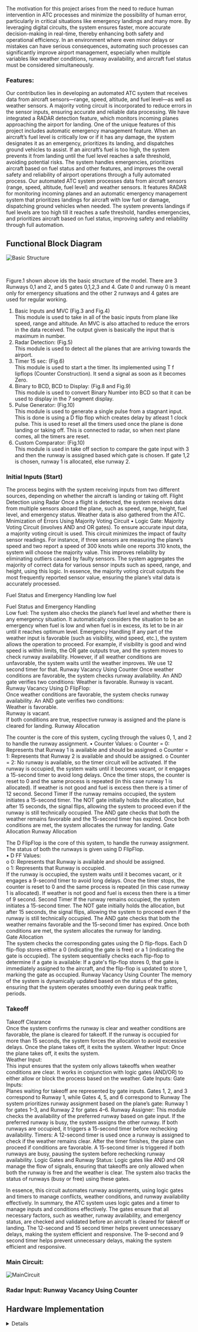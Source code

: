 The motivation for this project arises from the need to reduce human intervention in ATC processes and minimize the possibility of human error, particularly in critical situations like emergency landings and many more. By leveraging digital circuits, the system ensures faster, more accurate decision-making in real-time, thereby enhancing both safety and operational efficiency. In an environment where even minor delays or mistakes can have serious consequences, automating such processes can significantly improve airport management, especially when multiple variables like weather conditions, runway availability, and aircraft fuel status must be considered simultaneously.

### Features:
 Our contribution lies in developing an automated ATC system that receives data from aircraft sensors—range, speed, altitude, and fuel level—as well as weather sensors. A majority voting circuit is incorporated to reduce errors in the sensor inputs, ensuring accurate and reliable data processing. We have integrated a RADAR detection feature, which monitors incoming planes approaching the airport for landing. One of the unique features of this project includes automatic emergency management feature. When an aircraft’s fuel level is critically low or if it has any damage, the system designates it as an emergency, prioritizes its landing, and dispatches ground vehicles to assist. If an aircraft’s fuel is too high, the system prevents it from landing until the fuel level reaches a safe threshold, avoiding potential risks. The system handles emergencies, prioritizes aircraft based on fuel status and other features, and improves the overall safety and reliability of airport operations through a fully automated process.
  Our automated ATC system processes data from aircraft sensors (range, speed, altitude, fuel level) and weather sensors. It features RADAR for monitoring incoming planes
 and an automatic emergency management system that prioritizes landings for aircraft with
 low fuel or damage, dispatching ground vehicles when needed. The system prevents landings
 if fuel levels are too high till it reaches a safe threshold, handles emergencies, and prioritizes
 aircraft based on fuel status, improving safety and reliability through full automation.
</details>

## Functional Block Diagram

 ![Basic Structure](https://github.com/user-attachments/assets/48b6d6b2-4258-4859-89f3-08b8b56e760d)

<br>

   Figure.1 shown above ids the basic structure of the model. There are 3 Runways 0,1 and 2, and 5
 gates 0,1,2,3 and 4. Gate 0 and runway 0 is meant only for emergency situations and the other 2
 runways and 4 gates are used for regular working.<br>
 1. Basic Inputs and MVC (Fig.3 and Fig.4)<br> This module is used to take in all of the basic
 inputs from plane like speed, range and altitude. An MVC is also attached to reduce the errors
 in the data received. The output given is basically the input that is maximum in number.<br>
 2. Radar Detection: (Fig.5) <br>This module is used to detect all the planes that are arriving
 towards the airport.<br>
 3. Timer 15 sec: (Fig.6)<br> This module is used to start a the timer. Its implemented using T
 f
 lipflops (Counter Construction). It send a signal as soon as it becomes Zero.<br>
 4. Binary to BCD, BCD to Display: (Fig.8 and Fig.9)<br> This module is used to convert Binary
 Number into BCD so that it can be used to display in the 7 segment display.<br>
 5. Pulse Generator: (Fig.10) <br>This module is used to generate a single pulse from a stagnant
 input. This is done is using a D flip flop which creates delay by atleast 1 clock pulse. This is
 used to reset all the timers used once the plane is done landing or taking off. This is connected
 to radar, so when next plane comes, all the timers are reset.<br>
 6. Custom Comparator: (Fig.10) <br>This module is used in take off section to compare the gate
 input with 3 and then the runway is assigned based which gate is chosen. If gate 1,2 is chosen,
 runway 1 is allocated, else runway 2.<br>

 ###  Initial Inputs (Start)

  The process begins with the system receiving inputs from two different sources, depending on whether the aircraft is landing or taking off.
  Flight Detection using Radar
  Once a flight is detected, the system receives data from multiple sensors aboard the plane, such as  speed, range, height, fuel level, and emergency status.
   Weather data is also gathered from the ATC.
  Mnimization of Errors Using Majority Voting Circuit
•	Logic Gate: Majority Voting Circuit (involves AND and OR gates).
   To ensure accurate input data, a majority voting circuit is used. This circuit minimizes the impact of faulty sensor readings.
   For instance, if three sensors are measuring the plane’s speed and two report a speed of 300 knots while one reports 310 knots, the system will choose the majority value.
   This improves reliability by eliminating outliers caused by faulty sensors.
   The system aggregates the majority of correct data for various sensor inputs such as speed, range, and height, using this logic.
   In essence, the majority voting circuit outputs the most frequently reported sensor value, ensuring the plane’s vital data is accurately processed.

  Fuel Status and Emergency Handling
  low fuel
  
  Fuel Status and Emergency Handling <br>
  Low fuel:
   The system also checks the plane’s fuel level and whether there is any emergency situation.
It automatically considers the situation to be an emergency when fuel is low and when fuel is in excess, its let to be in air until it reaches optimum level. 
Emergency Handling 
 If any part of the weather input is favorable (such as visibility, wind speed, etc.), the system allows the operation to proceed.
For example, if visibility is good and wind speed is within limits, the OR gate outputs true, and the system moves to check runway availability.
However, if all weather conditions are unfavorable, the system waits until the weather improves. We use 12 second timer for that.
Runway Vacancy Using Counter
   Once weather conditions are favorable, the system checks runway availability. An AND gate verifies two conditions:
  	Weather is favorable.
	Runway is vacant.
Runway Vacancy Using D FlipFlop:<br>
   Once weather conditions are favorable, the system checks runway availability. An AND gate verifies two conditions:<br>
  	Weather is favorable.<br>
	Runway is vacant.<br>
  If both conditions are true, respective runway is assigned and the plane is cleared for landing.
  Runway Allocation 

   The counter is the core of this system, cycling through the values 0, 1, and 2 to handle the runway assignment.
 •	Counter Values:
  o	Counter = 0: Represents that Runway 1 is available and should be assigned.
  o	Counter = 1: Represents that Runway 2 is available and should be assigned.
  o	Counter = 2: No runway is available, so the timer circuit will be activated.
  If the runway is occupied, the system waits until it becomes vacant, or it engages a 15-second timer to avoid long delays.
  Once the timer stops, the counter is reset to 0 and the same process is repeated (in this case runway 1 is allocated).
  If weather is not good and fuel is excess then there is a timer of 12 second.
   Second Timer 
   If the runway remains occupied, the system initiates a 15-second timer.
   The NOT gate initially holds the allocation, but after 15 seconds, the signal flips, allowing the system to proceed even if the runway is still technically occupied. The AND gate checks that both the weather 
  remains favorable and the 15-second timer has expired. Once both conditions are met, the system allocates the runway for landing.
  Gate Allocation
  Runway Allocation <br>

The D FlipFlop is the core of this system, to handle the runway assignment. The status of both the
 runways is given using D FlipFlop.<br>
 • D FF Values:<br>
 o 0: Represents that Runway is available and should be assigned.<br>
 o 1: Represents that Runway is occupied.<br>
 If the runway is occupied, the system waits until it becomes vacant, or it engages a 9-second timer
 to avoid long delays. Once the timer stops, the counter is reset to 0 and the same process is repeated
 (in this case runway 1 is allocated). If weather is not good and fuel is excess then there is a timer
 of 9 second. Second Timer If the runway remains occupied, the system initiates a 15-second timer.
 The NOT gate initially holds the allocation, but after 15 seconds, the signal flips, allowing the
 system to proceed even if the runway is still technically occupied. The AND gate checks that both
 the weather remains favorable and the 15-second timer has expired. Once both conditions are met,
 the system allocates the runway for landing. <br>
  Gate Allocation<br>
  The system checks the corresponding gates using the D flip-flops. Each D flip-flop stores either a 0 (indicating the gate is free) or a 1 (indicating the gate is occupied). 
  The system sequentially checks each flip-flop to determine if a gate is available:
	If a gate's flip-flop stores 0, that gate is immediately assigned to the aircraft, and the flip-flop is updated to store 1, marking the gate as occupied.
Runway Vacancy Using Counter
  The memory of the system is dynamically updated based on the status of the gates, ensuring that the system operates smoothly even during peak traffic periods.

### Takeoff
   
   Takeoff Clearance<br>
   Once the system confirms the runway is clear and weather conditions are favorable, the plane is cleared for takeoff.
   If the runway is occupied for more than 15 seconds, the system forces the allocation to avoid excessive delays.
   Once the plane takes off, it exits the system.
   	Weather Input:
   Once the plane takes off, it exits the system.<br>
   	Weather Input:<br>
   	This input ensures that the system only allows takeoffs when weather conditions are clear.
   It works in conjunction with logic gates (AND/OR) to either allow or block the process based on the weather.
   	Gate Inputs:
   	Gate Inputs:<br>
   	Planes waiting for takeoff are represented by gate inputs. Gates 1, 2, and 3 correspond to Runway 1, while Gates 4, 5, and 6 correspond to Runway
    The system prioritizes runway assignment based on the plane’s gate: Runway 1 for gates 1–3, and Runway 2 for gates 4–6.
   	Runway Assigner:
     This module checks the availability of the preferred runway based on gate input.
    If the preferred runway is busy, the system assigns the other runway.
    If both runways are occupied, it triggers a 15-second timer before rechecking availability.
  	Timers:
   	A 12-second timer is used once a runway is assigned to check if the weather remains clear. After the timer finishes, the plane can proceed if conditions are favorable.
    A 15-second timer is triggered if both runways are busy, pausing the system before rechecking runway availability.
      Logic Gates and Runway Status:
  	Logic gates like AND and OR manage the flow of signals, ensuring that takeoffs are only allowed when both the runway is free and the weather is clear. The system also tracks the status of runways (busy or 
     free) using these gates.

    

  In essence, this circuit automates runway assignments, using logic gates and timers to manage conflicts, weather conditions, and runway availability effectively.
  In summary, the ATC system uses logic gates and a timer to manage inputs and conditions effectively.
  The gates ensure that all necessary factors, such as weather, runway availability, and emergency status, are checked and validated before an aircraft is cleared for takeoff or landing.
  The 12-second and 15 second timer helps prevent unnecessary delays, making the system efficient and responsive.
  The 9-second and 9 second timer helps prevent unnecessary delays, making the system efficient and responsive.<br>


 ### Main Circuit:

  ![MainCircuit](https://github.com/user-attachments/assets/6a7df0f9-e028-40a0-a0a0-25b8abc2bfc7)


  ### Radar Input: Runway Vacancy Using Counter

   
</details>

## Hardware Implementation
<details>
  <summary>Details</summary>

<br>Above shown fig (Figure. 14) is the scaled down and optimised version of the ATC using Logisim.
 The input module remains the same except that the MVC is removed. The timer for weather in
 the take off part in the original detailed implementation is combined with the timer in landing part.
 So whenever weather is not feasible for any operation, the timer is turned on and after it stops
 we assume that the weather is good and the signal is given. This is done just to reduce number
 of inputs in the working (All the tasks were meant to be automated). A minor change is also in
 the gate assigner and runway assigner circuit which does the job as mentioned in the abstract and
working part (Refer Fig.15 and Fig.16). Runway assigner is enabled once all the values are optimum
 and once the runway is assigned, the gate is allocated and the landing procedure terminates. In case
 of emergency, its directly directed to Runway 0 and Gate 0, irrespective of what the inputs are, once
 the plane is detected.<br>
 Take off procedure is pretty simple, where the gate input is compared with 3 using custom
 comparator (Refer Fig.21). If it is less than 4, then Runway 1 is allocated. If its more than 3,
 Runway 2 is allocated.<br>



### Images:
<details>
  <summary>Main Circuit</summary><br>
	
  ![Main RTATC](https://github.com/user-attachments/assets/da636c6d-9580-450d-b54a-6d9fde53700d)
	
</details>

<details>
  <summary>Runway Checker</summary><br>

 ![Runway Checker](https://github.com/user-attachments/assets/c78028c6-8b22-4dc5-9dac-aebd5aa4f40b)

	
</details>

<details>
  <summary>Gate Checker</summary><br>
	
![Gate Checker](https://github.com/user-attachments/assets/297c6aef-4376-4930-9908-d2eb1da79025)

</details>

<details>
  <summary>Gate Status to BCD and Runway Status to BCD</summary><br>

  ![Gate Status To Binary](https://github.com/user-attachments/assets/b3f71a13-ee2e-4334-8c5d-bc17fa20903b)

![Runway to Display](https://github.com/user-attachments/assets/f5927ea7-bc1b-4083-852e-6b0baea2be1a)


   
</details>

<details>
  <summary>Pulse Generator</summary><br>
	
![Pulse Gen](https://github.com/user-attachments/assets/e63ee5b6-0d9a-4467-b768-480ab2adce51)



</details>

<details>
  <summary>Timer 9 sec</summary><br>

![Timer 9 sec](https://github.com/user-attachments/assets/3424d826-cc08-4b57-b2cd-1d1ec54c2176)


</details>

<details>
  <summary>Custom Comparator</summary><br>

 
![Custom Comparator](https://github.com/user-attachments/assets/1d3af52c-effa-4a3f-98c8-8dbd0fe47a05)


</details>

 
</details>
  
